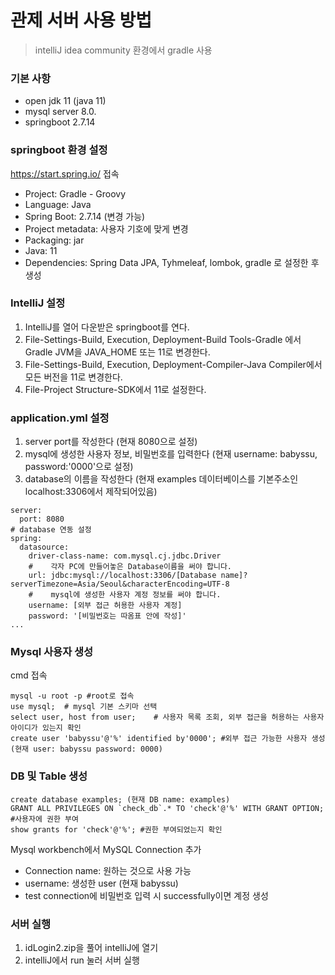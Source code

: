 # 관제 서버 사용 방법
>intelliJ idea community 환경에서 gradle 사용

### 기본 사항
* open jdk 11 (java 11)
* mysql server 8.0.
* springboot 2.7.14

### springboot 환경 설정
https://start.spring.io/ 접속 
* Project: Gradle - Groovy
* Language: Java
* Spring Boot: 2.7.14 (변경 가능)
* Project metadata: 사용자 기호에 맞게 변경
* Packaging: jar
* Java: 11
* Dependencies: Spring Data JPA, Tyhmeleaf, lombok, gradle
로 설정한 후 생성

### IntelliJ 설정
1. IntelliJ를 열어 다운받은 springboot를 연다.
2. File-Settings-Build, Execution, Deployment-Build Tools-Gradle 에서 Gradle JVM을 JAVA_HOME 또는 11로 변경한다.
3. File-Settings-Build, Execution, Deployment-Compiler-Java Compiler에서 모든 버전을 11로 변경한다.
4. File-Project Structure-SDK에서 11로 설정한다.

### application.yml 설정
1. server port를 작성한다 (현재 8080으로 설정)
2. mysql에 생성한 사용자 정보, 비밀번호를 입력한다 (현재 username: babyssu, password:'0000'으로 설정)
3. database의 이름을 작성한다 (현재 examples 데이터베이스를 기본주소인 localhost:3306에서 제작되어있음)
```
server:
  port: 8080
# database 연동 설정
spring:
  datasource:
    driver-class-name: com.mysql.cj.jdbc.Driver
    #    각자 PC에 만들어놓은 Database이름을 써야 합니다.
    url: jdbc:mysql://localhost:3306/[Database name]?serverTimezone=Asia/Seoul&characterEncoding=UTF-8
    #    mysql에 생성한 사용자 계정 정보를 써야 합니다.
    username: [외부 접근 허용한 사용자 계정]
    password: '[비밀번호는 따옴표 안에 작성]'
...
```

### Mysql 사용자 생성
cmd 접속
```
mysql -u root -p #root로 접속 
use mysql;	# mysql 기본 스키마 선택
select user, host from user;	# 사용자 목록 조회, 외부 접근을 허용하는 사용자 아이디가 있는지 확인
create user 'babyssu'@'%' identified by'0000'; #외부 접근 가능한 사용자 생성 (현재 user: babyssu password: 0000)
```

### DB 및 Table 생성
```
create database examples; (현재 DB name: examples) 
GRANT ALL PRIVILEGES ON `check_db`.* TO 'check'@'%' WITH GRANT OPTION; #사용자에 권한 부여
show grants for 'check'@'%'; #권한 부여되었는지 확인
```

Mysql workbench에서 MySQL Connection 추가
* Connection name: 원하는 것으로 사용 가능
* username: 생성한 user (현재 babyssu)
* test connection에 비밀번호 입력 시 successfully이면 계정 생성

### 서버 실행
1. idLogin2.zip을 풀어 intelliJ에 열기
2. intelliJ에서 run 눌러 서버 실행
